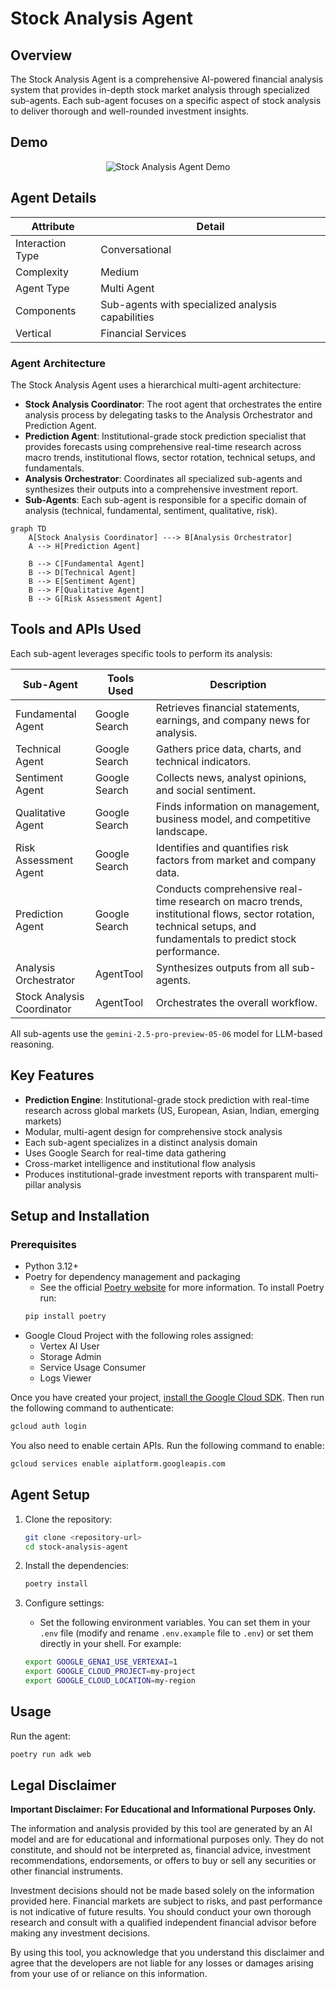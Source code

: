 # Stock Analysis Agent

## Overview

The Stock Analysis Agent is a comprehensive AI-powered financial analysis system that provides in-depth stock market analysis through specialized sub-agents. Each sub-agent focuses on a specific aspect of stock analysis to deliver thorough and well-rounded investment insights.

## Demo

<p align="center">
  <img src="https://github.com/jayVisaria/genai-agent-hub/releases/download/1.0.0/Stock_Analysis_Agent_demo.gif" alt="Stock Analysis Agent Demo" width="auto">
</p>

## Agent Details

| Attribute | Detail |
|---|---|
| Interaction Type | Conversational |
| Complexity | Medium |
| Agent Type | Multi Agent |
| Components | Sub-agents with specialized analysis capabilities |
| Vertical | Financial Services |

### Agent Architecture

The Stock Analysis Agent uses a hierarchical multi-agent architecture:

- **Stock Analysis Coordinator**: The root agent that orchestrates the entire analysis process by delegating tasks to the Analysis Orchestrator and Prediction Agent.
- **Prediction Agent**: Institutional-grade stock prediction specialist that provides forecasts using comprehensive real-time research across macro trends, institutional flows, sector rotation, technical setups, and fundamentals.
- **Analysis Orchestrator**: Coordinates all specialized sub-agents and synthesizes their outputs into a comprehensive investment report.
- **Sub-Agents**: Each sub-agent is responsible for a specific domain of analysis (technical, fundamental, sentiment, qualitative, risk).

```mermaid
graph TD
    A[Stock Analysis Coordinator] ---> B[Analysis Orchestrator]
    A --> H[Prediction Agent]
    
    B --> C[Fundamental Agent]
    B --> D[Technical Agent]
    B --> E[Sentiment Agent]
    B --> F[Qualitative Agent]
    B --> G[Risk Assessment Agent]
```

## Tools and APIs Used

Each sub-agent leverages specific tools to perform its analysis:

| Sub-Agent                | Tools Used         | Description |
|--------------------------|-------------------|-------------|
| Fundamental Agent        | Google Search     | Retrieves financial statements, earnings, and company news for analysis. |
| Technical Agent          | Google Search     | Gathers price data, charts, and technical indicators. |
| Sentiment Agent          | Google Search     | Collects news, analyst opinions, and social sentiment. |
| Qualitative Agent        | Google Search     | Finds information on management, business model, and competitive landscape. |
| Risk Assessment Agent    | Google Search     | Identifies and quantifies risk factors from market and company data. |
| Prediction Agent | Google Search | Conducts comprehensive real-time research on macro trends, institutional flows, sector rotation, technical setups, and fundamentals to predict stock performance. |
| Analysis Orchestrator    | AgentTool         | Synthesizes outputs from all sub-agents. |
| Stock Analysis Coordinator | AgentTool       | Orchestrates the overall workflow. |

All sub-agents use the `gemini-2.5-pro-preview-05-06` model for LLM-based reasoning.

## Key Features

- **Prediction Engine**: Institutional-grade stock prediction with real-time research across global markets (US, European, Asian, Indian, emerging markets)
- Modular, multi-agent design for comprehensive stock analysis
- Each sub-agent specializes in a distinct analysis domain
- Uses Google Search for real-time data gathering
- Cross-market intelligence and institutional flow analysis
- Produces institutional-grade investment reports with transparent multi-pillar analysis

## Setup and Installation

### Prerequisites

- Python 3.12+
- Poetry for dependency management and packaging
  - See the official [Poetry website](https://python-poetry.org/docs/) for more information. To install Poetry run:
  ```bash
  pip install poetry
  ```
- Google Cloud Project with the following roles assigned:
  - Vertex AI User
  - Storage Admin
  - Service Usage Consumer
  - Logs Viewer

Once you have created your project, [install the Google Cloud SDK](https://cloud.google.com/sdk/docs/install). Then run the following command to authenticate:
```bash
gcloud auth login
```

You also need to enable certain APIs. Run the following command to enable:
```bash
gcloud services enable aiplatform.googleapis.com
```

## Agent Setup

1. Clone the repository:
   ```bash
   git clone <repository-url>
   cd stock-analysis-agent
   ```

2. Install the dependencies:
   ```bash
   poetry install
   ```

3. Configure settings:
   - Set the following environment variables. You can set them in your `.env` file (modify and rename `.env.example` file to `.env`) or set them directly in your shell. For example:
   ```bash
   export GOOGLE_GENAI_USE_VERTEXAI=1
   export GOOGLE_CLOUD_PROJECT=my-project
   export GOOGLE_CLOUD_LOCATION=my-region
   ```

## Usage

Run the agent:
```bash
poetry run adk web
```

## Legal Disclaimer

**Important Disclaimer: For Educational and Informational Purposes Only.**

The information and analysis provided by this tool are generated by an AI model and are for educational and informational purposes only. They do not constitute, and should not be interpreted as, financial advice, investment recommendations, endorsements, or offers to buy or sell any securities or other financial instruments.

Investment decisions should not be made based solely on the information provided here. Financial markets are subject to risks, and past performance is not indicative of future results. You should conduct your own thorough research and consult with a qualified independent financial advisor before making any investment decisions.

By using this tool, you acknowledge that you understand this disclaimer and agree that the developers are not liable for any losses or damages arising from your use of or reliance on this information.

